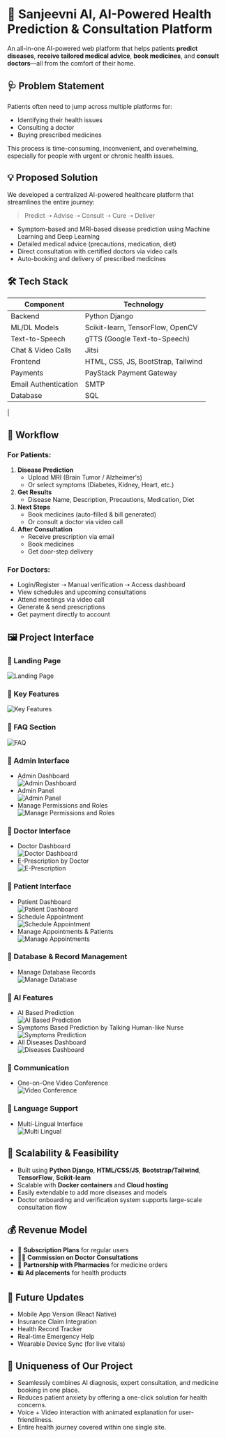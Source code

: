 # 🧠 Sanjeevni AI, AI-Powered Health Prediction & Consultation Platform
An all-in-one AI-powered web platform that helps patients **predict diseases**, **receive tailored medical advice**, **book medicines**, and **consult doctors**—all from the comfort of their home.

## 🩺 Problem Statement
Patients often need to jump across multiple platforms for:
- Identifying their health issues
- Consulting a doctor
- Buying prescribed medicines

This process is time-consuming, inconvenient, and overwhelming, especially for people with urgent or chronic health issues.

## 💡 Proposed Solution
We developed a centralized AI-powered healthcare platform that streamlines the entire journey:

> Predict ➝ Advise ➝ Consult ➝ Cure ➝ Deliver

- Symptom-based and MRI-based disease prediction using Machine Learning and Deep Learning
- Detailed medical advice (precautions, medication, diet)
- Direct consultation with certified doctors via video calls
- Auto-booking and delivery of prescribed medicines
    
## 🛠️ Tech Stack
| Component           |              Technology             |
|---------------------|-------------------------------------|
| Backend             | Python Django                       |
| ML/DL Models        | Scikit-learn, TensorFlow, OpenCV    |
| Text-to-Speech      | gTTS (Google Text-to-Speech)        |
| Chat & Video Calls  | Jitsi                               |
| Frontend            | HTML, CSS, JS, BootStrap, Tailwind  |
| Payments            | PayStack Payment Gateway            |
| Email Authentication| SMTP                                |
| Database            | SQL                                 |
|

## 🔁 Workflow

### For Patients:
1. **Disease Prediction**
    - Upload MRI (Brain Tumor / Alzheimer's)
    - Or select symptoms (Diabetes, Kidney, Heart, etc.)
2. **Get Results**
    - Disease Name, Description, Precautions, Medication, Diet
3. **Next Steps**
    - Book medicines (auto-filled & bill generated)
    - Or consult a doctor via video call
4. **After Consultation**
    - Receive prescription via email
    - Book medicines
    - Get door-step delivery

### For Doctors:
- Login/Register ➝ Manual verification ➝ Access dashboard
- View schedules and upcoming consultations
- Attend meetings via video call
- Generate & send prescriptions
- Get payment directly to account

## 🖼️ Project Interface
### 🔹 Landing Page
![Landing Page](Project_Interface/Landing_Page.png)

### 🔹 Key Features
![Key Features](Project_Interface/Key_features.png)
### 🔹 FAQ Section
![FAQ](Project_Interface/FAQ.png)

### 🔹 Admin Interface
- Admin Dashboard  
![Admin Dashboard](Project_Interface/Admin_Dashboard.png)
- Admin Panel  
![Admin Panel](Project_Interface/Admin_Panel.png)
- Manage Permissions and Roles  
![Manage Permissions and Roles](Project_Interface/Manage_permisiions_and_roles.png)

### 🔹 Doctor Interface
- Doctor Dashboard  
![Doctor Dashboard](Project_Interface/Doctor_Dashboard.png)
- E-Prescription by Doctor  
![E-Prescription](Project_Interface/E-Prescription_by_doctor.png)

### 🔹 Patient Interface
- Patient Dashboard  
![Patient Dashboard](Project_Interface/Patient_Dashboard.png)
- Schedule Appointment  
![Schedule Appointment](Project_Interface/Schedule_Appointment.png)
- Manage Appointments & Patients  
![Manage Appointments](Project_Interface/Manage_Appointmnets_Paitents.png)

### 🔹 Database & Record Management
- Manage Database Records  
![Manage Database](Project_Interface/Manage_Database-Records.png)

### 🔹 AI Features
- AI Based Prediction  
![AI Based Prediction](Project_Interface/Ai_Based_Prediction.png)
- Symptoms Based Prediction by Talking Human-like Nurse  
![Symptoms Prediction](Project_Interface/Symptoms_Based_Prediction_by_talking_human_like_nurse.png)
- All Diseases Dashboard  
![Diseases Dashboard](Project_Interface/All_Diseases_dashboard.png)

### 🔹 Communication
- One-on-One Video Conference  
![Video Conference](Project_Interface/One_on_One_Video_Conference.png)

### 🔹 Language Support
- Multi-Lingual Interface  
![Multi Lingual](Project_Interface/Multi-Lingual.png)

## 🚀 Scalability & Feasibility
- Built using **Python Django**, **HTML/CSS/JS**, **Bootstrap/Tailwind**, **TensorFlow**, **Scikit-learn**
- Scalable with **Docker containers** and **Cloud hosting**
- Easily extendable to add more diseases and models
- Doctor onboarding and verification system supports large-scale consultation flow

## 💰 Revenue Model
- 💼 **Subscription Plans** for regular users
- 🧑‍⚕️ **Commission on Doctor Consultations**
- 💊 **Partnership with Pharmacies** for medicine orders
- 🛍️ **Ad placements** for health products

## 🔮 Future Updates
- Mobile App Version (React Native)
- Insurance Claim Integration
- Health Record Tracker
- Real-time Emergency Help
- Wearable Device Sync (for live vitals)

## 🧬 Uniqueness of Our Project
- Seamlessly combines AI diagnosis, expert consultation, and medicine booking in one place.
- Reduces patient anxiety by offering a one-click solution for health concerns.
- Voice + Video interaction with animated explanation for user-friendliness.
- Entire health journey covered within one single site.